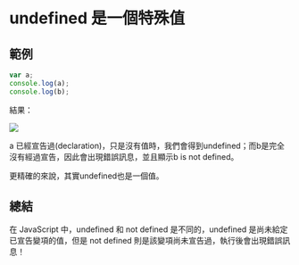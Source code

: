 # undefined 是一個特殊值
## 範例
```javascript
var a;
console.log(a);
console.log(b);
```

結果：

![](https://1.bp.blogspot.com/-lQ9UsweWv0U/VmfMSC_XnxI/AAAAAAAAc8c/RsM5J6BMkUc/s1600/%25E8%259E%25A2%25E5%25B9%2595%25E6%2593%25B7%25E5%258F%2596%25E7%2595%25AB%25E9%259D%25A2_120915_023914_PM.jpg)

a 已經宣告過(declaration)，只是沒有值時，我們會得到undefined；而b是完全沒有經過宣告，因此會出現錯誤訊息，並且顯示b is not defined。

更精確的來說，其實undefined也是一個值。

## 總結
在 JavaScript 中，undefined 和 not defined 是不同的，undefined 是尚未給定已宣告變項的值，但是 not defined 則是該變項尚未宣告過，執行後會出現錯誤訊息！

